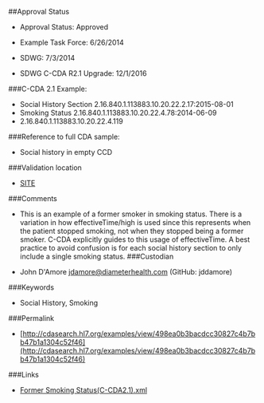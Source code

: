 ##Approval Status 

* Approval Status: Approved
* Example Task Force: 6/26/2014
* SDWG: 7/3/2014

* SDWG C-CDA R2.1 Upgrade: 12/1/2016    

###C-CDA 2.1 Example:


* Social History Section 2.16.840.1.113883.10.20.22.2.17:2015-08-01
* Smoking Status  2.16.840.1.113883.10.20.22.4.78:2014-06-09
* 2.16.840.1.113883.10.20.22.4.119

###Reference to full CDA sample:
* Social history in empty CCD


###Validation location

* [SITE](https://sitenv.org/sandbox-ccda/ccda-validator)


###Comments

* This is an example of a former smoker in smoking status. There is a variation in how effectiveTime/high is used since this represents when the patient stopped smoking, not when they stopped being a former smoker. C-CDA explicitly guides to this usage of effectiveTime. A best practice to avoid confusion is for each social history section to only include a single smoking status.
###Custodian

* John D'Amore jdamore@diameterhealth.com (GitHub: jddamore)



###Keywords

* Social History, Smoking

###Permalink

* [http://cdasearch.hl7.org/examples/view/498ea0b3bacdcc30827c4b7bb47b1a1304c52f46](http://cdasearch.hl7.org/examples/view/498ea0b3bacdcc30827c4b7bb47b1a1304c52f46)

###Links

* [Former Smoking Status(C-CDA2.1).xml](https://github.com/HL7/C-CDA-Examples/tree/master/Social%20History/Former%20Smoking%20Status/Former%20Smoking%20Status%28C-CDA2.1%29.xml)
